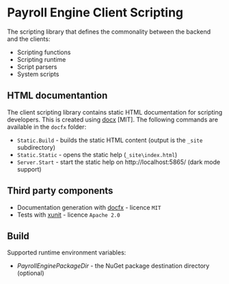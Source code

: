 # Payroll Engine Client Scripting

The scripting library that defines the commonality between the backend and the clients:
- Scripting functions
- Scripting runtime
- Script parsers
- System scripts

## HTML documentantion
The client scripting library contains static HTML documentation for scripting developers. This is created using [docx](https://github.com/dotnet/docfx) [MIT]. The following commands are available in the `docfx` folder:
- `Static.Build` - builds the static HTML content (output is the `_site` subdirectory)
- `Static.Static` - opens the static help (`_site\index.html`)
- `Server.Start` - start the static help on http://localhost:5865/ (dark mode support)

## Third party components
- Documentation generation with [docfx](https://github.com/dotnet/docfx/) - licence `MIT`
- Tests with [xunit](https://github.com/xunit) - licence `Apache 2.0`

## Build
Supported runtime environment variables:
- *PayrollEnginePackageDir* - the NuGet package destination directory (optional)
